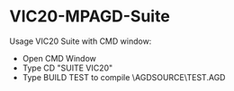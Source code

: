 # VIC20-MPAGD-Suite

Usage VIC20 Suite with CMD window:
- Open CMD Window
- Type CD "SUITE VIC20"
- Type BUILD TEST to compile \AGDSOURCE\TEST.AGD

